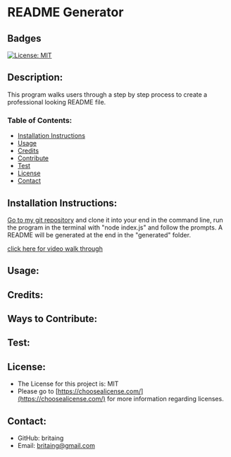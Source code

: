 
  # README Generator 
  ## Badges
  [![License: MIT](https://img.shields.io/badge/License-MIT-yellow.svg)](https://opensource.org/licenses/MIT)
  ## Description:
  This program walks users through a step by step process to create a professional looking README file.
 
  ### Table of Contents:
  
  * [Installation Instructions](#installation)
  * [Usage](#usage)
  * [Credits](#credits)
  * [Contribute](#contribute)
  * [Test](#test)
  * [License](#license)
  * [Contact](#contact)
  
  ## Installation Instructions: 
  [Go to my git repository](https://github.com/britaing/README-Generator) and clone it into your end in the command line, run the program in the terminal with "node index.js" and follow the prompts. A README will be generated at the end in the "generated" folder.

  [click here for video walk through](https://drive.google.com/file/d/1jlZPwG0l7mDFtJP5vtrpq2ETxIareNl6/view)

  ## Usage:
  
  ## Credits:
  
  ## Ways to Contribute:
  
  ## Test:
  
  ## License:
  * The License for this project is: MIT
  * Please go to [https://choosealicense.com/](https://choosealicense.com/) for more information regarding
  licenses.
  ## Contact:
  * GitHub: britaing
  * Email:  britaing@gmail.com

